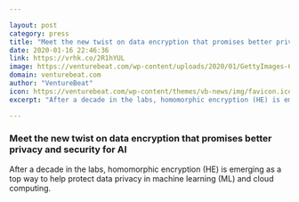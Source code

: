 ```yaml
---

layout: post
category: press
title: "Meet the new twist on data encryption that promises better privacy and security  for AI"
date: 2020-01-16 22:46:36
link: https://vrhk.co/2R1hYUL
image: https://venturebeat.com/wp-content/uploads/2020/01/GettyImages-654683563.jpeg?w=1200&strip=all
domain: venturebeat.com
author: "VentureBeat"
icon: https://venturebeat.com/wp-content/themes/vb-news/img/favicon.ico
excerpt: "After a decade in the labs, homomorphic encryption (HE) is emerging as a top way to help protect data privacy in machine learning (ML) and cloud computing."

---
```


### Meet the new twist on data encryption that promises better privacy and security  for AI

After a decade in the labs, homomorphic encryption (HE) is emerging as a top way to help protect data privacy in machine learning (ML) and cloud computing.
